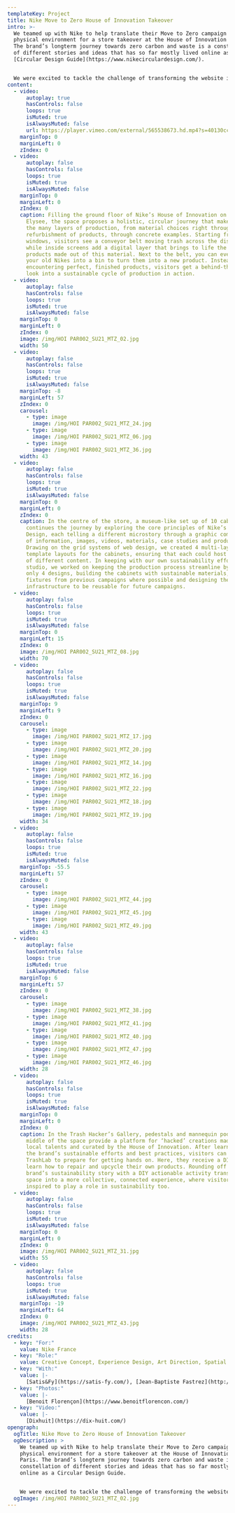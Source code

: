 ```yaml
---
templateKey: Project
title: Nike Move to Zero House of Innovation Takeover
intro: >-
  We teamed up with Nike to help translate their Move to Zero campaign into a
  physical environment for a store takeover at the House of Innovation in Paris.
  The brand’s longterm journey towards zero carbon and waste is a constellation
  of different stories and ideas that has so far mostly lived online as a
  [Circular Design Guide](https://www.nikecirculardesign.com/). 


  We were excited to tackle the challenge of transforming the website into a dynamic physical space, full of tangible, moving parts; one that both brings customers into the brand’s sustainability story, but also informs, educates and inspires them to become part of the journey by getting involved in caring for their own products.
content:
  - video:
      autoplay: true
      hasControls: false
      loops: true
      isMuted: true
      isAlwaysMuted: false
      url: https://player.vimeo.com/external/565538673.hd.mp4?s=40130cc9de82dd4aeef93737e9656d87e18309f5&profile_id=175
    marginTop: 0
    marginLeft: 0
    zIndex: 0
  - video:
      autoplay: false
      hasControls: false
      loops: true
      isMuted: true
      isAlwaysMuted: false
    marginTop: 0
    marginLeft: 0
    zIndex: 0
    caption: Filling the ground floor of Nike’s House of Innovation on the Champs
      Elysee, the space proposes a holistic, circular journey that makes visible
      the many layers of production, from material choices right through to the
      refurbishment of products, through concrete examples. Starting from the
      windows, visitors see a conveyor belt moving trash across the display,
      while inside screens add a digital layer that brings to life the different
      products made out of this material. Next to the belt, you can even drop
      your old Nikes into a bin to turn them into a new product. Instead of
      encountering perfect, finished products, visitors get a behind-the-scenes
      look into a sustainable cycle of production in action.
  - video:
      autoplay: false
      hasControls: false
      loops: true
      isMuted: true
      isAlwaysMuted: false
    marginTop: 0
    marginLeft: 0
    zIndex: 0
    image: /img/HOI PAR002_SU21_MTZ_02.jpg
    width: 50
  - video:
      autoplay: false
      hasControls: false
      loops: true
      isMuted: true
      isAlwaysMuted: false
    marginTop: -8
    marginLeft: 57
    zIndex: 0
    carousel:
      - type: image
        image: /img/HOI PAR002_SU21_MTZ_24.jpg
      - type: image
        image: /img/HOI PAR002_SU21_MTZ_06.jpg
      - type: image
        image: /img/HOI PAR002_SU21_MTZ_36.jpg
    width: 43
  - video:
      autoplay: false
      hasControls: false
      loops: true
      isMuted: true
      isAlwaysMuted: false
    marginTop: 0
    marginLeft: 0
    zIndex: 0
    caption: In the centre of the store, a museum-like set up of 10 cabinets
      continues the journey by exploring the core principles of Nike’s Circular
      Design, each telling a different microstory through a graphic composition
      of information, images, videos, materials, case studies and products.
      Drawing on the grid systems of web design, we created 4 multi-layered
      template layouts for the cabinets, ensuring that each could host a range
      of different content. In keeping with our own sustainability efforts as a
      studio, we worked on keeping the production process streamline by using
      only 4 designs, building the cabinets with sustainable materials, reusing
      fixtures from previous campaigns where possible and designing the
      infrastructure to be reusable for future campaigns.
  - video:
      autoplay: false
      hasControls: false
      loops: true
      isMuted: true
      isAlwaysMuted: false
    marginTop: 0
    marginLeft: 15
    zIndex: 0
    image: /img/HOI PAR002_SU21_MTZ_08.jpg
    width: 70
  - video:
      autoplay: false
      hasControls: false
      loops: true
      isMuted: true
      isAlwaysMuted: false
    marginTop: 9
    marginLeft: 9
    zIndex: 0
    carousel:
      - type: image
        image: /img/HOI PAR002_SU21_MTZ_17.jpg
      - type: image
        image: /img/HOI PAR002_SU21_MTZ_20.jpg
      - type: image
        image: /img/HOI PAR002_SU21_MTZ_14.jpg
      - type: image
        image: /img/HOI PAR002_SU21_MTZ_16.jpg
      - type: image
        image: /img/HOI PAR002_SU21_MTZ_22.jpg
      - type: image
        image: /img/HOI PAR002_SU21_MTZ_18.jpg
      - type: image
        image: /img/HOI PAR002_SU21_MTZ_19.jpg
    width: 34
  - video:
      autoplay: false
      hasControls: false
      loops: true
      isMuted: true
      isAlwaysMuted: false
    marginTop: -55.5
    marginLeft: 57
    zIndex: 0
    carousel:
      - type: image
        image: /img/HOI PAR002_SU21_MTZ_44.jpg
      - type: image
        image: /img/HOI PAR002_SU21_MTZ_45.jpg
      - type: image
        image: /img/HOI PAR002_SU21_MTZ_49.jpg
    width: 43
  - video:
      autoplay: false
      hasControls: false
      loops: true
      isMuted: true
      isAlwaysMuted: false
    marginTop: 6
    marginLeft: 57
    zIndex: 0
    carousel:
      - type: image
        image: /img/HOI PAR002_SU21_MTZ_38.jpg
      - type: image
        image: /img/HOI PAR002_SU21_MTZ_41.jpg
      - type: image
        image: /img/HOI PAR002_SU21_MTZ_40.jpg
      - type: image
        image: /img/HOI PAR002_SU21_MTZ_47.jpg
      - type: image
        image: /img/HOI PAR002_SU21_MTZ_46.jpg
    width: 28
  - video:
      autoplay: false
      hasControls: false
      loops: true
      isMuted: true
      isAlwaysMuted: false
    marginTop: 0
    marginLeft: 0
    zIndex: 0
    caption: In the Trash Hacker’s Gallery, pedestals and mannequin podiums in the
      middle of the space provide a platform for ‘hacked’ creations made by
      local talents and curated by the House of Innovation. After learning about
      the brand’s sustainable efforts and best practices, visitors can visit the
      TrashLab to prepare for getting hands on. Here, they receive a DIY kit and
      learn how to repair and upcycle their own products. Rounding off the
      brand’s sustainability story with a DIY actionable activity transforms the
      space into a more collective, connected experience, where visitors are
      inspired to play a role in sustainability too.
  - video:
      autoplay: false
      hasControls: false
      loops: true
      isMuted: true
      isAlwaysMuted: false
    marginTop: 0
    marginLeft: 0
    zIndex: 0
    image: /img/HOI PAR002_SU21_MTZ_31.jpg
    width: 55
  - video:
      autoplay: false
      hasControls: false
      loops: true
      isMuted: true
      isAlwaysMuted: false
    marginTop: -19
    marginLeft: 64
    zIndex: 0
    image: /img/HOI PAR002_SU21_MTZ_43.jpg
    width: 28
credits:
  - key: "For:"
    value: Nike France
  - key: "Role:"
    value: Creative Concept, Experience Design, Art Direction, Spatial Design, Design Development, Prototyping, Software Development, Creative Technology, Installation Engineering
  - key: "With:"
    value: |-
      [Satis&Fy](https://satis-fy.com/), [Jean-Baptiste Fastrez](http://www.jeanbaptistefastrez.com/), [Thomas Hervé](https://www.hervethomas.com/)
  - key: "Photos:"
    value: |-
      [Benoit Florençon](https://www.benoitflorencon.com/)
  - key: "Video:"
    value: |-
      [Dixhuit](https://dix-huit.com/)
opengraph:
  ogTitle: Nike Move to Zero House of Innovation Takeover
  ogDescription: >
    We teamed up with Nike to help translate their Move to Zero campaign into a
    physical environment for a store takeover at the House of Innovation in
    Paris. The brand’s longterm journey towards zero carbon and waste is a
    constellation of different stories and ideas that has so far mostly lived
    online as a Circular Design Guide. 


    We were excited to tackle the challenge of transforming the website into a dynamic physical space, full of tangible, moving parts; one that both brings customers into the brand’s sustainability story, but also informs, educates and inspires them to become part of the journey by getting involved in caring for their own products. 
  ogImage: /img/HOI PAR002_SU21_MTZ_02.jpg
---
```

